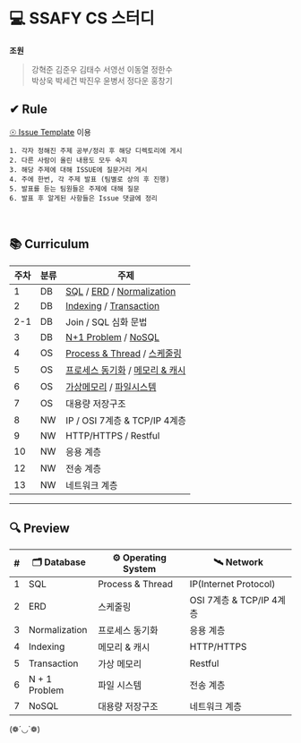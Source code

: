 # 💻 SSAFY CS 스터디

<b>조원</b>

> 강혁준 김준우 김태수 서영선 이동열 정한수<br/>
> 박상욱 박세건 박진우 윤병서 정다운 홍창기

## ✔ Rule

[☉ Issue Template](https://github.com/CSSAFTUDY/CS_STUDY/issues) 이용

```
1. 각자 정해진 주제 공부/정리 후 해당 디렉토리에 게시
2. 다른 사람이 올린 내용도 모두 숙지
3. 해당 주제에 대해 ISSUE에 질문거리 게시
4. 주에 한번, 각 주제 발표 (팀별로 상의 후 진행)
5. 발표를 듣는 팀원들은 주제에 대해 질문
6. 발표 후 알게된 사항들은 Issue 댓글에 정리
```

<br/>

## 📚 Curriculum

| 주차 | 분류 | 주제                                                                                                                                                                                                                                                          |
| ---- | ---- | ------------------------------------------------------------------------------------------------------------------------------------------------------------------------------------------------------------------------------------------------------------- |
| 1    | DB   | [SQL](https://github.com/CSSAFTUDY/CS_STUDY/tree/main/DB/SQL) / [ERD](https://github.com/CSSAFTUDY/CS_STUDY/tree/main/DB/ERD) / [Normalization](https://github.com/CSSAFTUDY/CS_STUDY/tree/main/DB/Normalization)                                             |
| 2    | DB   | [Indexing](https://github.com/CSSAFTUDY/CS_STUDY/tree/main/DB/Indexing) / [Transaction](https://github.com/CSSAFTUDY/CS_STUDY/tree/main/DB/Transaction)                                                                                                       |
| 2-1  | DB   | Join / SQL 심화 문법                                                                                                                                                                                                                                          |
| 3    | DB   | [N+1 Problem](https://github.com/CSSAFTUDY/CS_STUDY/tree/main/DB/N+1_Problem) / [NoSQL](https://github.com/CSSAFTUDY/CS_STUDY/tree/main/DB/NoSQL)                                                                                                             |
| 4    | OS   | [Process & Thread](https://github.com/CSSAFTUDY/CS_STUDY/tree/main/OS/Process%20%26%20Thread) / [스케줄링](https://github.com/CSSAFTUDY/CS_STUDY/tree/main/OS/%EC%8A%A4%EC%BC%80%EC%A4%84%EB%A7%81)                                                           |
| 5    | OS   | [프로세스 동기화](https://github.com/CSSAFTUDY/CS_STUDY/tree/main/OS/%ED%94%84%EB%A1%9C%EC%84%B8%EC%8A%A4_%EB%8F%99%EA%B8%B0%ED%99%94) / [메모리 & 캐시](https://github.com/CSSAFTUDY/CS_STUDY/tree/main/OS/%EB%A9%94%EB%AA%A8%EB%A6%AC%26%EC%BA%90%EC%8B%9C) |
| 6    | OS   | [가상메모리](https://github.com/CSSAFTUDY/CS_STUDY/tree/main/OS/%EA%B0%80%EC%83%81%EB%A9%94%EB%AA%A8%EB%A6%AC) / [파일시스템](https://github.com/CSSAFTUDY/CS_STUDY/tree/main/OS/%ED%8C%8C%EC%9D%BC%EC%8B%9C%EC%8A%A4%ED%85%9C)                               |
| 7    | OS   | 대용량 저장구조                                                                                                                                                                                                                                               |
| 8    | NW   | IP / OSI 7계층 & TCP/IP 4계층                                                                                                                                                                                                                                 |
| 9    | NW   | HTTP/HTTPS / Restful                                                                                                                                                                                                                                          |
| 10   | NW   | 응용 계층                                                                                                                                                                                                                                                     |
| 12   | NW   | 전송 계층                                                                                                                                                                                                                                                     |
| 13   | NW   | 네트워크 계층                                                                                                                                                                                                                                                 |

---

## 🔍 Preview

| #   | 🗂️ Database   | ⚙️ Operating System | 🛰️ Network               |
| --- | ------------- | ------------------- | ------------------------ |
| 1   | SQL           | Process & Thread    | IP(Internet Protocol)    |
| 2   | ERD           | 스케줄링            | OSI 7계층 & TCP/IP 4계층 |
| 3   | Normalization | 프로세스 동기화     | 응용 계층                |
| 4   | Indexing      | 메모리 & 캐시       | HTTP/HTTPS               |
| 5   | Transaction   | 가상 메모리         | Restful                  |
| 6   | N + 1 Problem | 파일 시스템         | 전송 계층                |
| 7   | NoSQL         | 대용량 저장구조     | 네트워크 계층            |

(❁´◡`❁)
